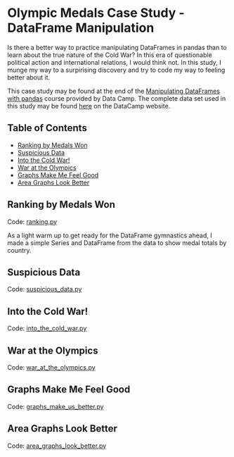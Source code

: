 # Olympic Medals Case Study - DataFrame Manipulation

Is there a better way to practice manipulating DataFrames in pandas than to learn about the true nature of the Cold War? In this era of questionable political action and international relations, I would think not. In this study, I munge my way to a surpirising discovery and try to code my way to feeling better about it.

This case study may be found at the end of the [Manipulating DataFrames with pandas](https://www.datacamp.com/courses/manipulating-dataframes-with-pandas) course provided by Data Camp. The complete data set used in this study may be found [here](https://assets.datacamp.com/production/course_1650/datasets/all_medalists.csv) on the DataCamp website.

## Table of Contents

* [Ranking by Medals Won](#ranking-by-medals-won)
* [Suspicious Data](#suspicious-data)
* [Into the Cold War!](#into-the-cold-war!)
* [War at the Olympics](#war-at-the-olympics)
* [Graphs Make Me Feel Good](#graphs-make-me-feel-good)
* [Area Graphs Look Better](#area-graphs-look-better)

## Ranking by Medals Won

Code: [ranking.py](https://github.com/noahwill/datascience/blob/master/OlympicMedals/code/ranking.py)

As a light warm up to get ready for the DataFrame gymnastics ahead, I made a simple Series and DataFrame from the data to show medal totals by country. 


## Suspicious Data

Code: [suspicious_data.py](https://github.com/noahwill/datascience/blob/master/OlympicMedals/code/suspicious_data.py)
## Into the Cold War!

Code: [into_the_cold_war.py](https://github.com/noahwill/datascience/blob/master/OlympicMedals/code/into_the_cold_war.py)
## War at the Olympics

Code: [war_at_the_olympics.py](https://github.com/noahwill/datascience/blob/master/OlympicMedals/code/war_at_the_olympics.py)
## Graphs Make Me Feel Good

Code: [graphs_make_us_better.py](https://github.com/noahwill/datascience/blob/master/OlympicMedals/code/graphs_make_us_better.py)
## Area Graphs Look Better

Code: [area_graphs_look_better.py](https://github.com/noahwill/datascience/blob/master/OlympicMedals/code/area_graphs_look_better.py)
